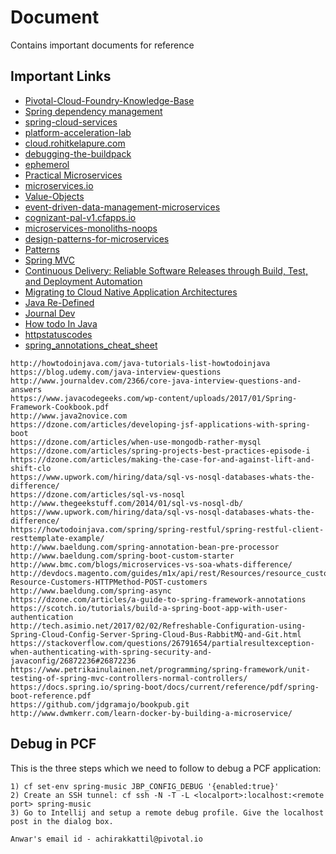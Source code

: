 # Document
Contains important documents for reference

## Important Links
- [Pivotal-Cloud-Foundry-Knowledge-Base](https://discuss.pivotal.io/hc/en-us/categories/200072648-Pivotal-Cloud-Foundry-Knowledge-Base)
- [Spring dependency management](https://gist.github.com/tygern/7ae839d0165e7f2bd141402654dc8966)
- [spring-cloud-services](https://docs.pivotal.io/spring-cloud-services/common/client-dependencies.html)
- [platform-acceleration-lab](https://platform-acceleration-lab-links-v1.cfapps.io/)
- [cloud.rohitkelapure.com](http://cloud.rohitkelapure.com/2016/10/snap-analysis-of-applications.html)
- [debugging-the-buildpack](https://github.com/cloudfoundry/java-buildpack/blob/master/docs/debugging-the-buildpack.md)
- [ephemerol](https://github.com/Pivotal-Field-Engineering/ephemerol)
- [Practical Microservices](https://docs.google.com/document/d/1WU7pKwW-Sx5Wrc0pQoM7r4vrSanXa2VcrQ1F6siCwvY/edit#heading=h.xvv6bc2hme7d)
- [microservices.io](http://microservices.io/index.html)
- [Value-Objects](https://www.infoq.com/presentations/Value-Objects-Dan-Bergh-Johnsson)
- [event-driven-data-management-microservices](https://www.nginx.com/blog/event-driven-data-management-microservices/)
- [cognizant-pal-v1.cfapps.io](https://cognizant-pal-v1.cfapps.io)
- [microservices-monoliths-noops](http://blog.arungupta.me/microservices-monoliths-noops/)
- [design-patterns-for-microservices](https://azure.microsoft.com/en-in/blog/design-patterns-for-microservices/)
- [Patterns](https://docs.microsoft.com/en-us/azure/architecture/patterns/)
- [Spring MVC](https://www.javatpoint.com/spring-3-mvc-tutorial)
- [Continuous Delivery: Reliable Software Releases through Build, Test, and Deployment Automation](http://www.synchronit.com/downloads/Continuous%20Delivery%20-%20Reliable%20Software%20Releases%20Through%20Build,%20Test%20And%20Deployment%20Automation.pdf)
- [Migrating to Cloud Native Application Architectures](https://download3.vmware.com/vmworld/2015/downloads/oreilly-cloud-native-archx.pdf)
- [Java Re-Defined](http://www.java-redefined.com/2013/08/java-collections-internal-working.html)
- [Journal Dev](http://www.journaldev.com/2888/spring-tutorial-spring-core-tutorial)
- [How todo In Java](http://howtodoinjava.com/)
- [httpstatuscodes](http://www.restapitutorial.com/httpstatuscodes.html)
- [spring_annotations_cheat_sheet](http://files.zeroturnaround.com/pdf/zt_spring_annotations_cheat_sheet.pdf)

```text
http://howtodoinjava.com/java-tutorials-list-howtodoinjava 
https://blog.udemy.com/java-interview-questions
http://www.journaldev.com/2366/core-java-interview-questions-and-answers
https://www.javacodegeeks.com/wp-content/uploads/2017/01/Spring-Framework-Cookbook.pdf
http://www.java2novice.com
https://dzone.com/articles/developing-jsf-applications-with-spring-boot
https://dzone.com/articles/when-use-mongodb-rather-mysql
https://dzone.com/articles/spring-projects-best-practices-episode-i
https://dzone.com/articles/making-the-case-for-and-against-lift-and-shift-clo
https://www.upwork.com/hiring/data/sql-vs-nosql-databases-whats-the-difference/
https://dzone.com/articles/sql-vs-nosql
http://www.thegeekstuff.com/2014/01/sql-vs-nosql-db/
https://www.upwork.com/hiring/data/sql-vs-nosql-databases-whats-the-difference/
https://howtodoinjava.com/spring/spring-restful/spring-restful-client-resttemplate-example/
http://www.baeldung.com/spring-annotation-bean-pre-processor
http://www.baeldung.com/spring-boot-custom-starter
http://www.bmc.com/blogs/microservices-vs-soa-whats-difference/
http://devdocs.magento.com/guides/m1x/api/rest/Resources/resource_customers.html#RESTAPI-Resource-Customers-HTTPMethod-POST-customers
http://www.baeldung.com/spring-async
https://dzone.com/articles/a-guide-to-spring-framework-annotations
https://scotch.io/tutorials/build-a-spring-boot-app-with-user-authentication
http://tech.asimio.net/2017/02/02/Refreshable-Configuration-using-Spring-Cloud-Config-Server-Spring-Cloud-Bus-RabbitMQ-and-Git.html
https://stackoverflow.com/questions/26791654/partialresultexception-when-authenticating-with-spring-security-and-javaconfig/26872236#26872236
https://www.petrikainulainen.net/programming/spring-framework/unit-testing-of-spring-mvc-controllers-normal-controllers/
https://docs.spring.io/spring-boot/docs/current/reference/pdf/spring-boot-reference.pdf
https://github.com/jdgramajo/bookpub.git
http://www.dwmkerr.com/learn-docker-by-building-a-microservice/
```

## Debug in PCF
This is the three steps which we need to follow to debug a PCF application:
```
1) cf set-env spring-music JBP_CONFIG_DEBUG '{enabled:true}'
2) Create an SSH tunnel: cf ssh -N -T -L <localport>:localhost:<remote port> spring-music
3) Go to Intellij and setup a remote debug profile. Give the localhost post in the dialog box.
```
```
Anwar's email id - achirakkattil@pivotal.io
```
